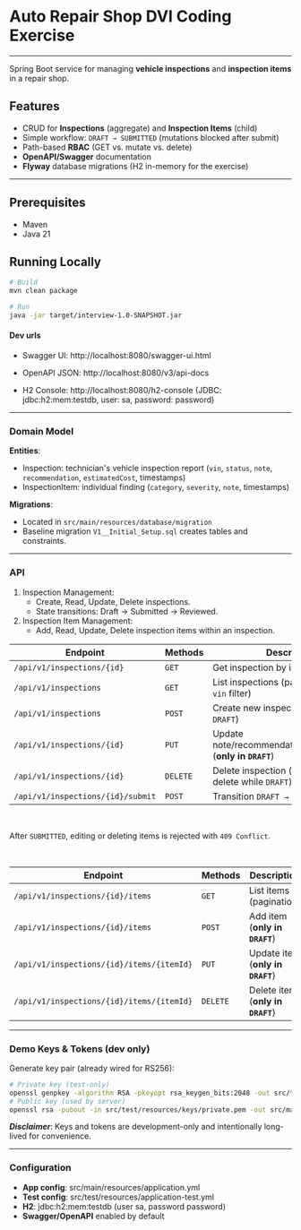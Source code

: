 # Auto Repair Shop DVI Coding Exercise
---
Spring Boot service for managing **vehicle inspections** and **inspection items** in a repair shop.

## Features

- CRUD for **Inspections** (aggregate) and **Inspection Items** (child)
- Simple workflow: `DRAFT → SUBMITTED` (mutations blocked after submit)
- Path-based **RBAC** (GET vs. mutate vs. delete)
- **OpenAPI/Swagger** documentation
- **Flyway** database migrations (H2 in-memory for the exercise)
---

## Prerequisites
- Maven 
- Java 21

## Running Locally
```bash
# Build
mvn clean package

# Run
java -jar target/interview-1.0-SNAPSHOT.jar
```

#### Dev urls
- Swagger UI: http://localhost:8080/swagger-ui.html

- OpenAPI JSON: http://localhost:8080/v3/api-docs

- H2 Console: http://localhost:8080/h2-console (JDBC: jdbc:h2:mem:testdb, user: sa, password: password)

---

### Domain Model

**Entities**:
- Inspection: technician's vehicle inspection report (`vin`, `status`, `note`, `recommendation`, `estimatedCost`, timestamps)
- InspectionItem: individual finding (`category`, `severity`, `note`, timestamps)

**Migrations**:
- Located in `src/main/resources/database/migration`
- Baseline migration `V1__Initial_Setup.sql` creates tables and constraints. 

---    

### API
1. Inspection Management:
   - Create, Read, Update, Delete inspections.
   - State transitions: Draft -> Submitted -> Reviewed.
2. Inspection Item Management:
   - Add, Read, Update, Delete inspection items within an inspection.

| Endpoint                          | Methods  | Description                                                    | Required Role          |
|-----------------------------------|----------|----------------------------------------------------------------|------------------------|
| `/api/v1/inspections/{id}`        | `GET`    | Get inspection by id                                           | `USER`/`STAFF`/`ADMIN` |
| `/api/v1/inspections`             | `GET`    | List inspections (pagination; optional `vin` filter)           | `USER`/`STAFF`/`ADMIN` |
| `/api/v1/inspections`             | `POST`   | Create new inspection (starts in `DRAFT`)                      | `STAFF`/`ADMIN`        |
| `/api/v1/inspections/{id}`        | `PUT`    | Update note/recommendation/estimatedCost (**only in `DRAFT`**) | `STAFF`/`ADMIN`        |
| `/api/v1/inspections/{id}`        | `DELETE` | Delete inspection (**admin-only**; hard delete while `DRAFT`)  | `ADMIN`                |
| `/api/v1/inspections/{id}/submit` | `POST`   | Transition `DRAFT → SUBMITTED`                                 | `STAFF`/`ADMIN`        |
<br/>

After `SUBMITTED`, editing or deleting items is rejected with `409 Conflict`.

<br/>

| Endpoint                                  | Methods  | Description                       | Required Role          |
|-------------------------------------------|----------|-----------------------------------|------------------------|
| `/api/v1/inspections/{id}/items`          | `GET`    | List items (pagination)           | `USER`/`STAFF`/`ADMIN` |
| `/api/v1/inspections/{id}/items`          | `POST`   | Add item (**only in `DRAFT`**)    | `STAFF`/`ADMIN`        |
| `/api/v1/inspections/{id}/items/{itemId}` | `PUT`    | Update item (**only in `DRAFT`**) | `STAFF`/`ADMIN`        |
| `/api/v1/inspections/{id}/items/{itemId}` | `DELETE` | Delete item (**only in `DRAFT`**) | `ADMIN`                |


---

### Demo Keys & Tokens (dev only)

Generate key pair (already wired for RS256):
```bash
# Private key (test-only)
openssl genpkey -algorithm RSA -pkeyopt rsa_keygen_bits:2048 -out src/test/resources/keys/private.pem
# Public key (used by server)
openssl rsa -pubout -in src/test/resources/keys/private.pem -out src/main/resources/keys/public.pem
```

***Disclaimer***: Keys and tokens are development-only and intentionally long-lived for convenience.

---
### Configuration

- **App config**: src/main/resources/application.yml
- **Test config**: src/test/resources/application-test.yml
- **H2**: jdbc:h2:mem:testdb (user sa, password password)
- **Swagger/OpenAPI** enabled by default